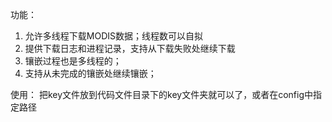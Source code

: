 功能：
1. 允许多线程下载MODIS数据；线程数可以自拟
2. 提供下载日志和进程记录，支持从下载失败处继续下载
3. 镶嵌过程也是多线程的；
4. 支持从未完成的镶嵌处继续镶嵌；

使用：
把key文件放到代码文件目录下的key文件夹就可以了，或者在config中指定路径
